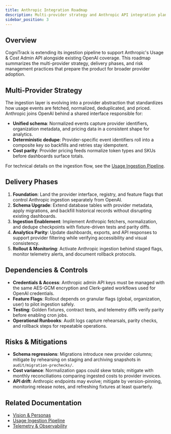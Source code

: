 ```yaml
---
title: Anthropic Integration Roadmap
description: Multi-provider strategy and Anthropic API integration plans
sidebar_position: 3
---
```


## Overview

CogniTrack is extending its ingestion pipeline to support Anthropic's Usage &
Cost Admin API alongside existing OpenAI coverage. This roadmap summarizes the
multi-provider strategy, delivery phases, and risk management practices that
prepare the product for broader provider adoption.

## Multi-Provider Strategy

The ingestion layer is evolving into a provider abstraction that standardizes
how usage events are fetched, normalized, deduplicated, and priced. Anthropic
joins OpenAI behind a shared interface responsible for:

- **Unified schema**: Normalized events capture provider identifiers,
  organization metadata, and pricing data in a consistent shape for analytics.
- **Deterministic dedupe**: Provider-specific event identifiers roll into a
  composite key so backfills and retries stay idempotent.
- **Cost parity**: Provider pricing feeds normalize token types and SKUs before
  dashboards surface totals.

For technical details on the ingestion flow, see the
[Usage Ingestion Pipeline](../architecture/usage-ingestion-pipeline.md).

## Delivery Phases

1. **Foundation**: Land the provider interface, registry, and feature flags that
   control Anthropic ingestion separately from OpenAI.
2. **Schema Upgrade**: Extend database tables with provider metadata, apply
   migrations, and backfill historical records without disrupting existing
   dashboards.
3. **Ingestion Enablement**: Implement Anthropic fetchers, normalization, and
   dedupe checkpoints with fixture-driven tests and parity diffs.
4. **Analytics Parity**: Update dashboards, exports, and API responses to
   support provider filtering while verifying accessibility and visual
   consistency.
5. **Rollout & Monitoring**: Activate Anthropic ingestion behind staged flags,
   monitor telemetry alerts, and document rollback protocols.

## Dependencies & Controls

- **Credentials & Access**: Anthropic admin API keys must be managed with the
  same AES-GCM encryption and Clerk-gated workflows used for OpenAI
  credentials.
- **Feature Flags**: Rollout depends on granular flags (global, organization,
  user) to pilot ingestion safely.
- **Testing**: Golden fixtures, contract tests, and telemetry diffs verify
  parity before enabling cron jobs.
- **Operational Runbooks**: Audit logs capture rehearsals, parity checks, and
  rollback steps for repeatable operations.

## Risks & Mitigations

- **Schema regressions**: Migrations introduce new provider columns; mitigate by
  rehearsing on staging and archiving snapshots in
  `audit/migration-prechecks/`.
- **Cost variance**: Normalization gaps could skew totals; mitigate with monthly
  reconciliations comparing ingested costs to provider invoices.
- **API drift**: Anthropic endpoints may evolve; mitigate by version-pinning,
  monitoring release notes, and refreshing fixtures at least quarterly.

## Related Documentation

- [Vision & Personas](./vision-and-personas.md)
- [Usage Ingestion Pipeline](../architecture/usage-ingestion-pipeline.md)
- [Telemetry & Observability](../architecture/telemetry-and-observability.md)
